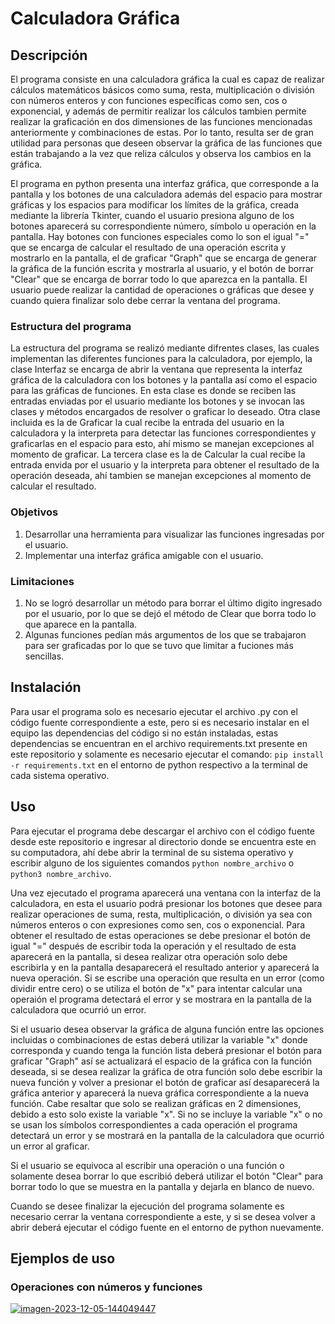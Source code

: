 # Calculadora Gráfica

## Descripción
El programa consiste en una calculadora gráfica la cual es capaz de realizar cálculos matemáticos básicos como suma, resta, multiplicación o división con números enteros y con funciones específicas como sen, cos o exponencial, y además de permitir realizar los cálculos tambien permite realizar la graficación en dos dimensiones de las funciones mencionadas anteriormente y combinaciones de estas. Por lo tanto, resulta ser de gran utilidad para personas que deseen observar la gráfica de las funciones que están trabajando a la vez que reliza cálculos y observa los cambios en la gráfica.

El programa en python presenta una interfaz gráfica, que corresponde a la pantalla y los botones de una calculadora además del espacio para mostrar gráficas y los espacios para modificar los límites de la gráfica, creada mediante la librería Tkinter, cuando el usuario presiona alguno de los botones aparecerá su correspondiente número, símbolo u operación en la pantalla. Hay botones con funciones especiales como lo son el igual "=" que se encarga de calcular el resultado de una operación escrita y mostrarlo en la pantalla, el de graficar "Graph" que se encarga de generar la gráfica de la función escrita y mostrarla al usuario, y el botón de borrar "Clear" que se encarga de borrar todo lo que aparezca en la pantalla. El usuario puede realizar la cantidad de operaciones o gráficas que desee y cuando quiera finalizar solo debe cerrar la ventana del programa.

### Estructura del programa

La estructura del programa se realizó mediante difrentes clases, las cuales implementan las diferentes funciones para la calculadora, por ejemplo, la clase Interfaz se encarga de abrir la ventana que representa la interfaz gráfica de la calculadora con los botones y la pantalla así como el espacio para las gráficas de funciones. En esta clase es donde se reciben las entradas enviadas por el usuario mediante los botones y se invocan las clases y métodos encargados de resolver o graficar lo deseado. Otra clase incluida es la de Graficar la cual recibe la entrada del usuario en la calculadora y la interpreta para detectar las funciones correspondientes y graficarlas en el espacio para esto, ahí mismo se manejan excepciones al momento de graficar. La tercera clase es la de Calcular la cual recibe la entrada envida por el usuario y la interpreta para obtener el resultado de la operación deseada, ahí tambien se manejan excepciones al momento de calcular el resultado.

### Objetivos
1. Desarrollar una herramienta para visualizar las funciones ingresadas por el usuario.
2. Implementar una interfaz gráfica amigable con el usuario.

### Limitaciones
1. No se logró desarrollar un método para borrar el último digito ingresado por el usuario, por lo que se dejó el método de Clear que borra todo lo que aparece en la pantalla.
2. Algunas funciones pedían más argumentos de los que se trabajaron para ser graficadas por lo que se tuvo que limitar a fuciones más sencillas.

## Instalación
Para usar el programa solo es necesario ejecutar el archivo .py con el código fuente correspondiente a este, pero si es necesario instalar en el equipo las dependencias del código si no están instaladas, estas dependencias se encuentran en el archivo requirements.txt presente en este repositorio y solamente es necesario ejecutar el comando: `pip install -r requirements.txt` en el entorno de python respectivo a la terminal de cada sistema operativo.

## Uso
Para ejecutar el programa debe descargar el archivo con el código fuente desde este repositorio e ingresar al directorio donde se encuentra este en su computadora, ahí debe abrir la terminal de su sistema operativo y escribir alguno de los siguientes comandos `python nombre_archivo` o `python3 nombre_archivo`.

Una vez ejecutado el programa aparecerá una ventana con la interfaz de la calculadora, en esta el usuario podrá presionar los botones que desee para realizar operaciones de suma, resta, multiplicación, o división ya sea con números enteros o con expresiones como sen, cos o exponencial. Para obtener el resultado de estas operaciones se debe presionar el botón de igual "=" después de escribir toda la operación y el resultado de esta aparecerá en la pantalla, si desea realizar otra operación solo debe escribirla y en la pantalla desaparecerá el resultado anterior y aparecerá la nueva operación. Si se escribe una operación que resulta en un error (como dividir entre cero) o se utiliza el botón de "x" para intentar calcular una operaión el programa detectará el error y se mostrara en la pantalla de la calculadora que ocurrió un error.

Si el usuario desea observar la gráfica de alguna función entre las opciones incluidas o combinaciones de estas deberá utilizar la variable "x" donde corresponda y cuando tenga la función lista deberá presionar el botón para graficar "Graph" así se actualizará el espacio de la gráfica con la función deseada, si se desea realizar la gráfica de otra función solo debe escribir la nueva función y volver a presionar el botón de graficar así desaparecerá la gráfica anterior y aparecerá la nueva gráfica correspondiente a la nueva función. Cabe resaltar que solo se realizan gráficas en 2 dimensiones, debido a esto solo existe la variable "x". Si no se incluye la variable "x" o no se usan los símbolos correspondientes a cada operación el programa detectará un error y se mostrará en la pantalla de la calculadora que ocurrió un error al graficar.

Si el usuario se equivoca al escribir una operación o una función o solamente desea borrar lo que escribió deberá utilizar el botón "Clear" para borrar todo lo que se muestra en la pantalla y dejarla en blanco de nuevo.

Cuando se desee finalizar la ejecución del programa solamente es necesario cerrar la ventana correspondiente a este, y si se desea volver a abrir deberá ejecutar el código fuente en el entorno de python nuevamente.

## Ejemplos de uso

### Operaciones con números y funciones

<a href="https://ibb.co/nz1jjyK"><img src="https://i.ibb.co/2gMddrp/imagen-2023-12-05-144049447.png" alt="imagen-2023-12-05-144049447" border="0"></a>
